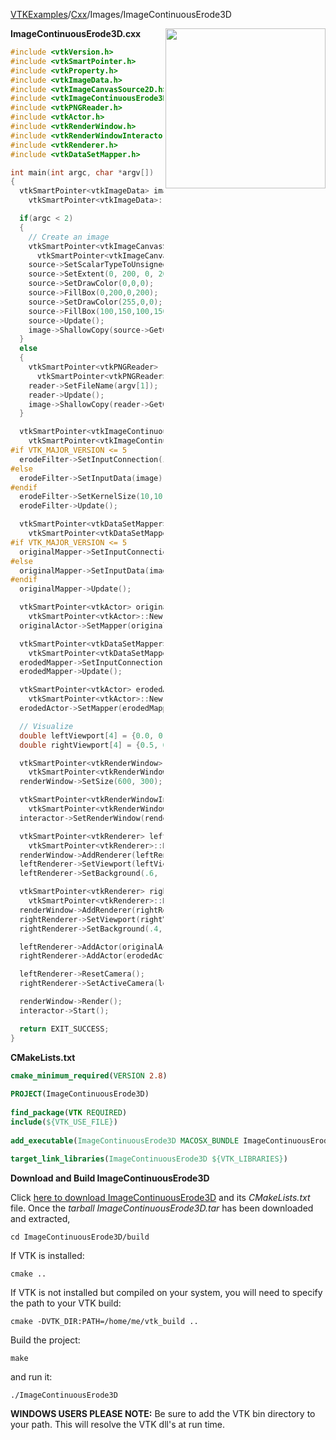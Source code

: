 [VTKExamples](/home/)/[Cxx](/Cxx)/Images/ImageContinuousErode3D

<img align="right" src="https://github.com/lorensen/VTKExamples/blob/gh-pages/Testing/Baseline/Images/TestImageContinuousErode3D.png?raw=true" width="256" />

**ImageContinuousErode3D.cxx**
```c++
#include <vtkVersion.h>
#include <vtkSmartPointer.h>
#include <vtkProperty.h>
#include <vtkImageData.h>
#include <vtkImageCanvasSource2D.h>
#include <vtkImageContinuousErode3D.h>
#include <vtkPNGReader.h>
#include <vtkActor.h>
#include <vtkRenderWindow.h>
#include <vtkRenderWindowInteractor.h>
#include <vtkRenderer.h>
#include <vtkDataSetMapper.h>

int main(int argc, char *argv[])
{
  vtkSmartPointer<vtkImageData> image =
    vtkSmartPointer<vtkImageData>::New();

  if(argc < 2)
  {
    // Create an image
    vtkSmartPointer<vtkImageCanvasSource2D> source =
      vtkSmartPointer<vtkImageCanvasSource2D>::New();
    source->SetScalarTypeToUnsignedChar();
    source->SetExtent(0, 200, 0, 200, 0, 0);
    source->SetDrawColor(0,0,0);
    source->FillBox(0,200,0,200);
    source->SetDrawColor(255,0,0);
    source->FillBox(100,150,100,150);
    source->Update();
    image->ShallowCopy(source->GetOutput());
  }
  else
  {
    vtkSmartPointer<vtkPNGReader> reader =
      vtkSmartPointer<vtkPNGReader>::New();
    reader->SetFileName(argv[1]);
    reader->Update();
    image->ShallowCopy(reader->GetOutput());
  }

  vtkSmartPointer<vtkImageContinuousErode3D> erodeFilter =
    vtkSmartPointer<vtkImageContinuousErode3D>::New();
#if VTK_MAJOR_VERSION <= 5
  erodeFilter->SetInputConnection(image->GetProducerPort());
#else
  erodeFilter->SetInputData(image);
#endif
  erodeFilter->SetKernelSize(10,10,1);
  erodeFilter->Update();

  vtkSmartPointer<vtkDataSetMapper> originalMapper =
    vtkSmartPointer<vtkDataSetMapper>::New();
#if VTK_MAJOR_VERSION <= 5
  originalMapper->SetInputConnection(image->GetProducerPort());
#else
  originalMapper->SetInputData(image);
#endif
  originalMapper->Update();

  vtkSmartPointer<vtkActor> originalActor =
    vtkSmartPointer<vtkActor>::New();
  originalActor->SetMapper(originalMapper);

  vtkSmartPointer<vtkDataSetMapper> erodedMapper =
    vtkSmartPointer<vtkDataSetMapper>::New();
  erodedMapper->SetInputConnection(erodeFilter->GetOutputPort());
  erodedMapper->Update();

  vtkSmartPointer<vtkActor> erodedActor =
    vtkSmartPointer<vtkActor>::New();
  erodedActor->SetMapper(erodedMapper);

  // Visualize
  double leftViewport[4] = {0.0, 0.0, 0.5, 1.0};
  double rightViewport[4] = {0.5, 0.0, 1.0, 1.0};

  vtkSmartPointer<vtkRenderWindow> renderWindow =
    vtkSmartPointer<vtkRenderWindow>::New();
  renderWindow->SetSize(600, 300);

  vtkSmartPointer<vtkRenderWindowInteractor> interactor =
    vtkSmartPointer<vtkRenderWindowInteractor>::New();
  interactor->SetRenderWindow(renderWindow);

  vtkSmartPointer<vtkRenderer> leftRenderer =
    vtkSmartPointer<vtkRenderer>::New();
  renderWindow->AddRenderer(leftRenderer);
  leftRenderer->SetViewport(leftViewport);
  leftRenderer->SetBackground(.6, .5, .4);

  vtkSmartPointer<vtkRenderer> rightRenderer =
    vtkSmartPointer<vtkRenderer>::New();
  renderWindow->AddRenderer(rightRenderer);
  rightRenderer->SetViewport(rightViewport);
  rightRenderer->SetBackground(.4, .5, .6);

  leftRenderer->AddActor(originalActor);
  rightRenderer->AddActor(erodedActor);

  leftRenderer->ResetCamera();
  rightRenderer->SetActiveCamera(leftRenderer->GetActiveCamera());

  renderWindow->Render();
  interactor->Start();

  return EXIT_SUCCESS;
}
```
**CMakeLists.txt**
```cmake
cmake_minimum_required(VERSION 2.8)
 
PROJECT(ImageContinuousErode3D)
 
find_package(VTK REQUIRED)
include(${VTK_USE_FILE})
 
add_executable(ImageContinuousErode3D MACOSX_BUNDLE ImageContinuousErode3D.cxx)
 
target_link_libraries(ImageContinuousErode3D ${VTK_LIBRARIES})
```

**Download and Build ImageContinuousErode3D**

Click [here to download ImageContinuousErode3D](https://github.com/lorensen/VTKWikiExamplesTarballs/raw/master/ImageContinuousErode3D.tar) and its *CMakeLists.txt* file.
Once the *tarball ImageContinuousErode3D.tar* has been downloaded and extracted,
```
cd ImageContinuousErode3D/build 
```
If VTK is installed:
```
cmake ..
```
If VTK is not installed but compiled on your system, you will need to specify the path to your VTK build:
```
cmake -DVTK_DIR:PATH=/home/me/vtk_build ..
```
Build the project:
```
make
```
and run it:
```
./ImageContinuousErode3D
```
**WINDOWS USERS PLEASE NOTE:** Be sure to add the VTK bin directory to your path. This will resolve the VTK dll's at run time.

